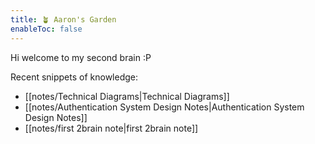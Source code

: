 ```yaml
---
title: 🪴 Aaron's Garden
enableToc: false
---
```

Hi welcome to my second brain :P

Recent snippets of knowledge:
- [[notes/Technical Diagrams|Technical Diagrams]]
- [[notes/Authentication System Design Notes|Authentication System Design Notes]]
- [[notes/first 2brain note|first 2brain note]]